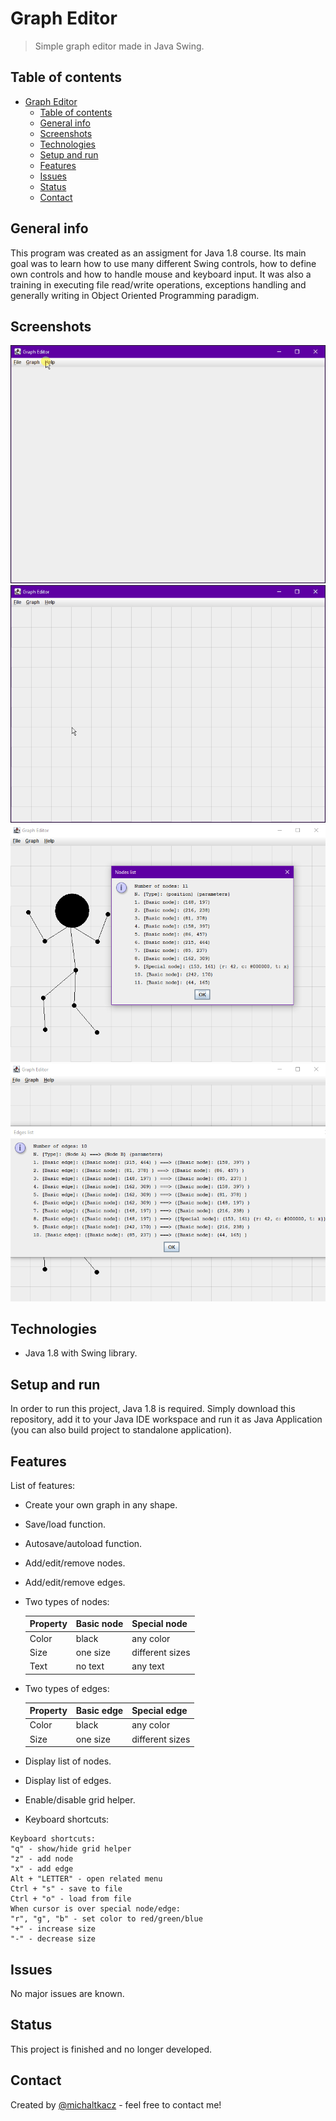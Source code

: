 # Graph Editor
> Simple graph editor made in Java Swing.

## Table of contents
- [Graph Editor](#graph-editor)
  - [Table of contents](#table-of-contents)
  - [General info](#general-info)
  - [Screenshots](#screenshots)
  - [Technologies](#technologies)
  - [Setup and run](#setup-and-run)
  - [Features](#features)
  - [Issues](#issues)
  - [Status](#status)
  - [Contact](#contact)

## General info
This program was created as an assigment for Java 1.8 course. Its main goal was to learn how to use many different Swing controls, how to define own controls and how to handle mouse and keyboard input. It was also a training in executing file read/write operations, exceptions handling and generally writing in Object Oriented Programming paradigm.

## Screenshots
![Example gif1](./images/gif1.gif)
![Example gif1](./images/gif2.gif)
![Example screenshot1](./images/image1.png)
![Example screenshot2](./images/image2.png)


## Technologies
* Java 1.8 with Swing library.

## Setup and run
In order to run this project, Java 1.8 is required. Simply download this repository, add it to your Java IDE workspace and run it as Java Application (you can also build project to standalone application).

## Features
List of features:
* Create your own graph in any shape.
* Save/load function.
* Autosave/autoload function.
* Add/edit/remove nodes.
* Add/edit/remove edges.
* Two types of nodes:

    | Property | Basic node | Special node    |
    | -------- | ---------- | --------------- |
    | Color    | black      | any color       |
    | Size     | one size   | different sizes |
    | Text     | no text    | any text        |

* Two types of edges:

    | Property | Basic edge | Special edge    |
    | -------- | ---------- | --------------- |
    | Color    | black      | any color       |
    | Size     | one size   | different sizes |

* Display list of nodes.
* Display list of edges.
* Enable/disable grid helper.
* Keyboard shortcuts:

```
Keyboard shortcuts:
"q" - show/hide grid helper
"z" - add node
"x" - add edge
Alt + "LETTER" - open related menu
Ctrl + "s" - save to file
Ctrl + "o" - load from file
When cursor is over special node/edge:
"r", "g", "b" - set color to red/green/blue
"+" - increase size
"-" - decrease size
```

## Issues
No major issues are known.

## Status
This project is finished and no longer developed.

## Contact
Created by [@michaltkacz](https://github.com/michaltkacz) - feel free to contact me!
